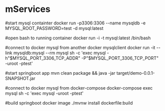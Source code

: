 # mServices


#start mysql containter
docker run -p3306:3306 --name mysqldb -e MYSQL_ROOT_PASSWORD=test -d mysql:latest 


#open bash to running container
docker run -i -t mysql:latest /bin/bash


#connect to docker mysql from another docker mysqlclient
docker run -it --link mysqldb:mysql --rm mysql sh -c 'exec mysql -h"$MYSQL_PORT_3306_TCP_ADDR" -P"$MYSQL_PORT_3306_TCP_PORT" -uroot -ptest'

#start springboot app
mvn clean package && java -jar target/demo-0.0.1-SNAPSHOT.jar

#connect to docker mysql from docker-compose
docker-compose exec mysql sh -c 'exec mysql -uroot -ptest'


#build springboot docker image
./mvnw install dockerfile:build